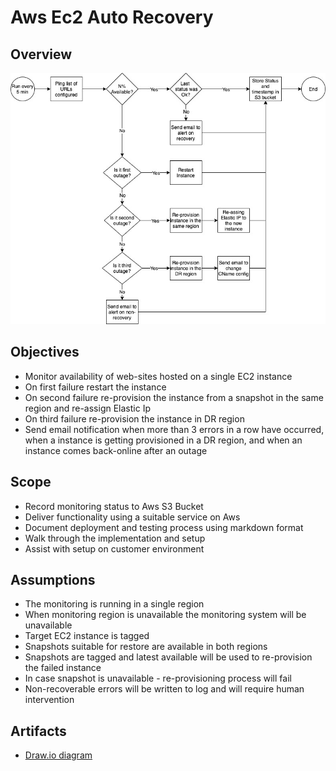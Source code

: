 # Aws Ec2 Auto Recovery

## Overview

![](./docs/overview.jpg)

## Objectives

* Monitor availability of web-sites hosted on a single EC2 instance
* On first failure restart the instance
* On second failure re-provision the instance from a snapshot in the same region and re-assign Elastic Ip
* On third failure re-provision the instance in DR region
* Send email notification when more than 3 errors in a row have occurred, when a instance is getting provisioned in a DR region, and when an instance comes back-online after an outage

## Scope

* Record monitoring status to Aws S3 Bucket
* Deliver functionality using a suitable service on Aws
* Document deployment and testing process using markdown format
* Walk through the implementation and setup
* Assist with setup on customer environment

## Assumptions

* The monitoring is running in a single region
* When monitoring region is unavailable the monitoring system will be unavailable 
* Target EC2 instance is tagged
* Snapshots suitable for restore are available in both regions
* Snapshots are tagged and latest available will be used to re-provision the failed instance
* In case snapshot is unavailable - re-provisioning process will fail
* Non-recoverable errors will be written to log and will require human intervention

## Artifacts

* [Draw.io diagram](./docs/RevizeMonitoring.drawio)